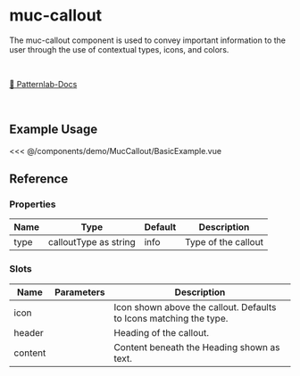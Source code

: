 <script setup>
import Basic from './demo/MucCallout/BasicExample.vue'
</script>

# muc-callout

The muc-callout component is used to convey important information to the user through the use of contextual types, icons, and colors.

<br>

[🔗 Patternlab-Docs](https://patternlab.muenchen.space/?p=viewall-components-callout)

<br>

## Example Usage

<DemoContainer>
  <Basic/>
</DemoContainer>

<<< @/components/demo/MucCallout/BasicExample.vue

## Reference

### Properties

| Name | Type                  | Default | Description         |
|------|-----------------------|---------|---------------------|
| type | calloutType as string | info    | Type of the callout |

### Slots

| Name    | Parameters | Description                                                        |
|---------| ---------- |--------------------------------------------------------------------|
| icon    |            | Icon shown above the callout. Defaults to Icons matching the type. |
| header  |            | Heading of the callout.                                            |
| content |            | Content beneath the Heading shown as text.                         |
